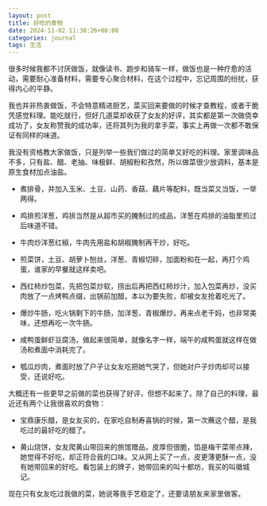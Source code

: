 ```yaml
---
layout: post
title: 好吃的食物
date: 2024-11-02 11:38:26+08:00
categories: journal
tags: 生活
---
```


很多时候我都不讨厌做饭，就像读书、跑步和骑车一样，做饭也是一种疗愈的活动，需要耐心准备材料，需要专心聚合材料，在这个过程中，忘记周围的纷扰，获得内心的平静。

我也并非热衷做饭，不会特意精进厨艺，菜买回来要做的时候才查教程，或者干脆凭感觉料理。能吃就行，但好几道菜却收获了女友的好评，其实都是第一次做侥幸成功了，女友称赞我的成功率，还将其列为我的拿手菜，事实上再做一次都不敢保证有同样的味道。

我没有资格教大家做饭，只是列举一些我们做过的简单又好吃的料理。家里调味品不多，只有盐、醋、老抽、味极鲜、胡椒粉和孜然，所以做菜很少放调料，基本是原生食材加点油盐。

- 煮排骨，并加入玉米、土豆、山药、香菇、藕片等配料，既当菜又当饭，一举两得。

- 鸡排煎洋葱，鸡排当然是从超市买的腌制过的成品，洋葱在鸡排的油脂里煎过后味道不错。

- 牛肉炒洋葱红椒，牛肉先用盐和胡椒腌制再干炒，好吃。

- 煎菜饼，土豆、胡萝卜刨丝，洋葱、青椒切碎，加面粉和在一起，再打个鸡蛋，谁家的早餐就这样卖吧。

- 西红柿炒包菜，先把包菜炒软，捞出后再把西红柿炒汁，加入包菜再炒，没买肉放了一点烤鸭点缀，出锅前加醋，本以为要失败，却被女友抢着吃光了。

- 爆炒牛肠，吃火锅剩下的牛肠，加洋葱、青椒爆炒，再来点老干妈，也非常美味，还想再吃一次牛肠。

- 咸鸭蛋鲜虾豆腐汤，做起来很简单，就像名字一样，端午的咸鸭蛋就这样在做汤和煮面中消耗完了。

- 瓠瓜炒肉，煮面时放了户子让女友吃把她气哭了，但她对户子炒肉却可以接受，还说好吃。

大概还有一些更早之前做的菜也获得了好评，但想不起来了。除了自己的料理，最近还有两个让我很喜欢的食物：

- 宝鼎康乐醋，是女友买的，在家吃自制寿喜锅的时候，第一次蘸这个醋，是我吃过的最好吃的醋了。

- 黄山烧饼，女友爬黄山带回来的旅馆赠品，皮厚但很脆，馅是梅干菜带点辣，她觉得不好吃，却正符合我的口味。又从网上买了一点，皮更薄更酥一点，没有她带回来的好吃。看包装上的牌子，她带回来的叫十都坊，我买的叫徽城记。

现在只有女友吃过我做的菜，她说等我手艺稳定了，还要请朋友来家里做客。
